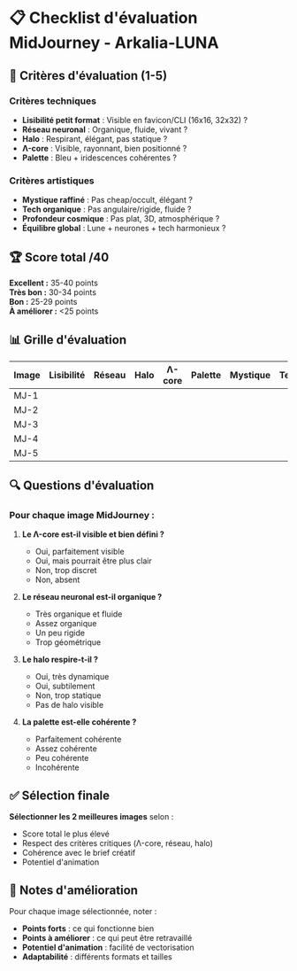 # 📋 Checklist d'évaluation MidJourney - Arkalia-LUNA

## 🎯 Critères d'évaluation (1-5)

### **Critères techniques**
- **Lisibilité petit format** : Visible en favicon/CLI (16x16, 32x32) ?
- **Réseau neuronal** : Organique, fluide, vivant ?
- **Halo** : Respirant, élégant, pas statique ?
- **Λ-core** : Visible, rayonnant, bien positionné ?
- **Palette** : Bleu + iridescences cohérentes ?

### **Critères artistiques**
- **Mystique raffiné** : Pas cheap/occult, élégant ?
- **Tech organique** : Pas angulaire/rigide, fluide ?
- **Profondeur cosmique** : Pas plat, 3D, atmosphérique ?
- **Équilibre global** : Lune + neurones + tech harmonieux ?

## 🏆 Score total /40

**Excellent :** 35-40 points  
**Très bon :** 30-34 points  
**Bon :** 25-29 points  
**À améliorer :** <25 points

## 📊 Grille d'évaluation

| Image | Lisibilité | Réseau | Halo | Λ-core | Palette | Mystique | Tech | Profondeur | Équilibre | **Total** |
|-------|------------|---------|------|---------|---------|----------|------|------------|-----------|-----------|
| MJ-1  |            |         |      |         |         |          |      |            |           |           |
| MJ-2  |            |         |      |         |         |          |      |            |           |           |
| MJ-3  |            |         |      |         |         |          |      |            |           |           |
| MJ-4  |            |         |      |         |         |          |      |            |           |           |
| MJ-5  |            |         |      |         |         |          |      |            |           |           |

## 🔍 Questions d'évaluation

### **Pour chaque image MidJourney :**

1. **Le Λ-core est-il visible et bien défini ?**
   - Oui, parfaitement visible
   - Oui, mais pourrait être plus clair
   - Non, trop discret
   - Non, absent

2. **Le réseau neuronal est-il organique ?**
   - Très organique et fluide
   - Assez organique
   - Un peu rigide
   - Trop géométrique

3. **Le halo respire-t-il ?**
   - Oui, très dynamique
   - Oui, subtilement
   - Non, trop statique
   - Pas de halo visible

4. **La palette est-elle cohérente ?**
   - Parfaitement cohérente
   - Assez cohérente
   - Peu cohérente
   - Incohérente

## ✅ Sélection finale

**Sélectionner les 2 meilleures images** selon :
- Score total le plus élevé
- Respect des critères critiques (Λ-core, réseau, halo)
- Cohérence avec le brief créatif
- Potentiel d'animation

## 📝 Notes d'amélioration

Pour chaque image sélectionnée, noter :
- **Points forts** : ce qui fonctionne bien
- **Points à améliorer** : ce qui peut être retravaillé
- **Potentiel d'animation** : facilité de vectorisation
- **Adaptabilité** : différents formats et tailles

